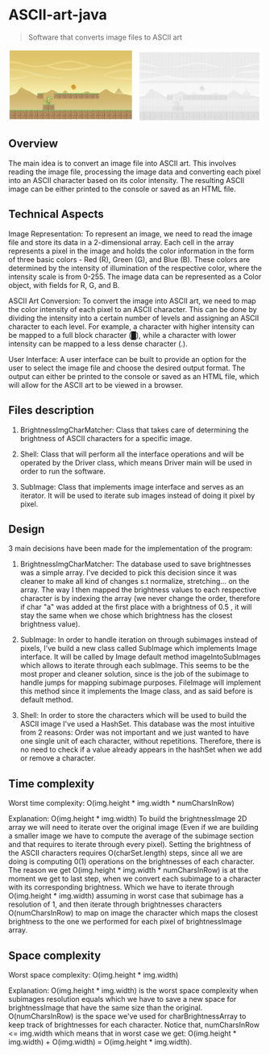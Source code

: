 # ASCII-art-java
> Software that converts image files to ASCII art <br />



<img align="center" alt="HTML"  src="https://github.com/yosefede06/ASCII-art-java/blob/main/ascii-example.png" />




## Overview

The main idea is to convert an image file into ASCII art. This involves reading the image file, processing the image data and converting each pixel into an ASCII character based on its color intensity. The resulting ASCII image can be either printed to the console or saved as an HTML file.

## Technical Aspects

Image Representation: To represent an image, we need to read the image file and store its data in a 2-dimensional array. Each cell in the array represents a pixel in the image and holds the color information in the form of three basic colors - Red (R), Green (G), and Blue (B). These colors are determined by the intensity of illumination of the respective color, where the intensity scale is from 0-255. The image data can be represented as a Color object, with fields for R, G, and B.

ASCII Art Conversion: To convert the image into ASCII art, we need to map the color intensity of each pixel to an ASCII character. This can be done by dividing the intensity into a certain number of levels and assigning an ASCII character to each level. For example, a character with higher intensity can be mapped to a full block character (█), while a character with lower intensity can be mapped to a less dense character (.).

User Interface: A user interface can be built to provide an option for the user to select the image file and choose the desired output format. The output can either be printed to the console or saved as an HTML file, which will allow for the ASCII art to be viewed in a browser.


## Files description

1. BrightnessImgCharMatcher: Class that takes care of determining the brightness of ASCII
characters for a specific image.

2. Shell: Class that will perform all the interface operations and will be operated by the Driver class,
which means Driver main will be used in order to run the software.

3. SubImage: Class that implements image interface and serves as an iterator. It will be used to iterate
sub images instead of doing it pixel by pixel.

## Design

3 main decisions have been made for the implementation of the program:

1. BrightnessImgCharMatcher: The database used to save brightnesses was a simple array. I've decided to pick this
decision since it was cleaner to make all kind of changes s.t normalize, stretching... on the array. The way
I then mapped the brightness values to each respective character is by indexing the array (we never change the
order, therefore if char "a" was added at the first place with a brightness of 0.5 , it will stay the same when
we chose which brightness has the closest brightness value).

2. SubImage: In order to handle iteration on through subimages instead of pixels, I've build a new class called
SubImage which implements Image interface. It will be called by Image default method imageIntoSubImages which
allows to iterate through each subImage. This seems to be the most proper and cleaner solution, since is the job
of the subimage to handle jumps for mapping subimage purposes. FileImage will implement this method since it
implements the Image class, and as said before is default method.

3. Shell: In order to store the characters which will be used to build the ASCII image I've used a HashSet. This
database was the most intuitive from 2 reasons: Order was not important and we just wanted to have one
single unit of each character, without repetitions. Therefore, there is no need to check if a value already
appears in the hashSet when we add or remove a character.

## Time complexity

Worst time complexity: O(img.height * img.width * numCharsInRow)

Explanation: O(img.height * img.width) To build the brightnessImage 2D array we will need to iterate over
the original image (Even if we are building a smaller image we have to compute the average of the subimage
section and that requires to iterate through every pixel).
Setting the brightness of the ASCII characters requires O(charSet.length) steps, since all we are doing is
computing 0(1) operations on the brightnesses of each character.
The reason we get O(img.height * img.width * numCharsInRow) is at the moment we get to last step, when
we convert each subimage to a character with its corresponding brightness. Which we have to iterate through
O(img.height * img.width) assuming in worst case that subimage has a resolution of 1, and then iterate
through brightnesses characters O(numCharsInRow) to map on image the character which maps the closest
brightness to the one we performed for each pixel of brightnessImage array.

## Space complexity

Worst space complexity: O(img.height * img.width)

Explanation:  O(img.height * img.width) is the worst space complexity when subimages resolution equals
which we have to save a new space for brightnessImage that have the same size than the original.
O(numCharsInRow) is the space we've used for charBrightnessArray to keep track of brightnesses for each
character. Notice that, numCharsInRow <= img.width which means that in worst case we get:
O(img.height * img.width) + O(img.width) = O(img.height * img.width).

